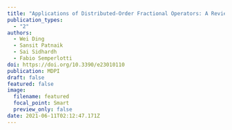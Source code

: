 ```yaml
---
title: "Applications of Distributed-Order Fractional Operators: A Review"
publication_types:
  - "2"
authors:
  - Wei Ding
  - Sansit Patnaik
  - Sai Sidhardh
  - Fabio Semperlotti
doi: https://doi.org/10.3390/e23010110
publication: MDPI
draft: false
featured: false
image:
  filename: featured
  focal_point: Smart
  preview_only: false
date: 2021-06-11T02:12:47.171Z
---
```

